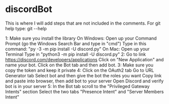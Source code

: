 # discordBot
This is where I will add steps that are not included in the comments.
For git help type: git <command> --help

1: Make sure you install the library
  On Windows:
    Open up your Command Prompt (go the Windows Search Bar and type in "cmd")
    Type in this command: "py -3 -m pip install -U discord.py"
  On Mac:
    Open up your Terminal
    Type in "python3 -m pip install -U discord.py"
2: Go to link https://discord.com/developers/applications
    Click on "New Application" and name your bot.
    Click on the Bot tab and then add bot.
3: Make sure you copy the token and keep it private
4: Click on the OAuth2 tab
    Go to URL Generator tab
    Select bot and then give the bot the roles you want
    Copy link and paste into browser, then add bot to your server
    Open Discord and verify bot is in your server
5: In the Bot tab scroll to the "Privileged Gateway Intents" section
    Select the two tabs "Presence Intent" and "Server Members Intent"
